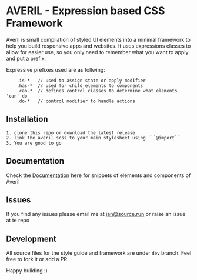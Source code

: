 # AVERIL - Expression based CSS Framework

Averil is small compilation of styled UI elements into a minimal framework to help you build responsive apps and websites.
It uses expressions classes to allow for easier use, so you only need to remember what you want to apply and put a prefix.

Expressive prefixes used are as follwing:

```
	.is-* 	// used to assign state or apply modifier
	.has-*  // used for child elements to components
	.can-* 	// defines control classes to determine what elements 'can' do
	.do-* 	// control modifier to handle actions
```

## Installation

	1. clone this repo or download the latest release
	2. link the averil.scss to your main stylesheet using ```@import```
	3. You are good to go

## Documentation

Check the [Documentation](https://janvalo.github.io/averil/) here for snippets of elements and components of Averil

## Issues

If you find any issues please email me at jan@source.run or raise an issue at te repo

## Development

All source files for the style guide and framework are under ```dev``` branch. Feel free to fork it or add a PR.

Happy building :)
